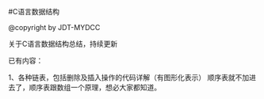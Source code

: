 #C语言数据结构

@copyright by JDT-MYDCC

关于C语言数据结构总结，持续更新

已有内容：

1、各种链表，包括删除及插入操作的代码详解（有图形化表示）
   顺序表就不加进去了，顺序表跟数组一个原理，想必大家都知道。
